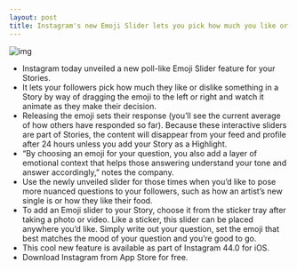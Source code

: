 ```yaml
---
layout: post
title: Instagram's new Emoji Slider lets you pick how much you like or dislike something
---
```

![img](http://media.idownloadblog.com/wp-content/uploads/2018/05/Instagram-Emoji-Slider.jpg)
* Instagram today unveiled a new poll-like Emoji Slider feature for your Stories.
* It lets your followers pick how much they like or dislike something in a Story by way of dragging the emoji to the left or right and watch it animate as they make their decision.
* Releasing the emoji sets their response (you’ll see the current average of how others have responded so far). Because these interactive sliders are part of Stories, the content will disappear from your feed and profile after 24 hours unless you add your Story as a Highlight.
* “By choosing an emoji for your question, you also add a layer of emotional context that helps those answering understand your tone and answer accordingly,” notes the company.
* Use the newly unveiled slider for those times when you’d like to pose more nuanced questions to your followers, such as how an artist’s new single is or how they like their food.
* To add an Emoji slider to your Story, choose it from the sticker tray after taking a photo or video. Like a sticker, this slider can be placed anywhere you’d like. Simply write out your question, set the emoji that best matches the mood of your question and you’re good to go.
* This cool new feature is available as part of Instagram 44.0 for iOS.
* Download Instagram from App Store for free.

